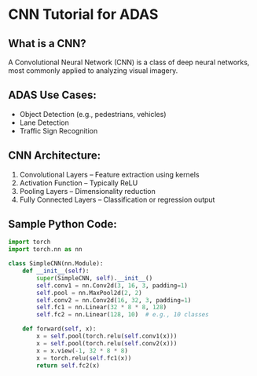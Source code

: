 # CNN Tutorial for ADAS

## What is a CNN?
A Convolutional Neural Network (CNN) is a class of deep neural networks, most commonly applied to analyzing visual imagery.

## ADAS Use Cases:
- Object Detection (e.g., pedestrians, vehicles)
- Lane Detection
- Traffic Sign Recognition

## CNN Architecture:
1. Convolutional Layers – Feature extraction using kernels
2. Activation Function – Typically ReLU
3. Pooling Layers – Dimensionality reduction
4. Fully Connected Layers – Classification or regression output

## Sample Python Code:
```python
import torch
import torch.nn as nn

class SimpleCNN(nn.Module):
    def __init__(self):
        super(SimpleCNN, self).__init__()
        self.conv1 = nn.Conv2d(3, 16, 3, padding=1)
        self.pool = nn.MaxPool2d(2, 2)
        self.conv2 = nn.Conv2d(16, 32, 3, padding=1)
        self.fc1 = nn.Linear(32 * 8 * 8, 128)
        self.fc2 = nn.Linear(128, 10)  # e.g., 10 classes

    def forward(self, x):
        x = self.pool(torch.relu(self.conv1(x)))
        x = self.pool(torch.relu(self.conv2(x)))
        x = x.view(-1, 32 * 8 * 8)
        x = torch.relu(self.fc1(x))
        return self.fc2(x)
```
